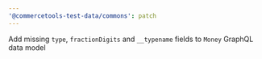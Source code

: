 ```yaml
---
'@commercetools-test-data/commons': patch
---
```


Add missing `type`, `fractionDigits` and `__typename` fields to `Money` GraphQL data model
